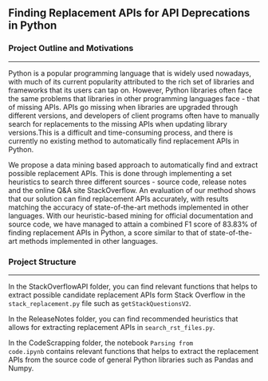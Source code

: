 ## Finding Replacement APIs for API Deprecations in Python

### Project Outline and Motivations
---
Python is a popular programming language that is widely used nowadays, with much of its current popularity attributed to the rich set of libraries and frameworks that its users can tap on. However, Python libraries often face the same problems that libraries in other programming languages face - that of missing APIs. APIs go missing when libraries are upgraded through different versions, and developers of client programs often have to manually search for replacements to the missing APIs when updating library versions.This is a difficult and time-consuming process, and there is currently no existing method to automatically find replacement APIs in Python.

We propose a data mining based approach to automatically find and extract possible replacement APIs. This is done through implementing a set heuristics to search three different sources - source code, release notes and the online Q\&A site StackOverflow. An evaluation of our method shows that our solution can find replacement APIs accurately, with results matching the accuracy of state-of-the-art methods implemented in other languages. With our heuristic-based mining for official documentation and source code, we have managed to attain a combined F1 score of 83.83\% of finding replacement APIs in Python, a score similar to that of state-of-the-art methods implemented in other languages.

### Project Structure
---
In the StackOverflowAPI folder, you can find relevant functions that helps to extract possible candidate replacement APIs form Stack Overflow in the <code>stack_replacement.py</code> file such as <code>getStackQuestionsV2</code>.

In the ReleaseNotes folder, you can find recommended heuristics that allows for extracting replacement APIs in <code>search_rst_files.py</code>.

In the CodeScrapping folder, the notebook <code>Parsing from code.ipynb</code> contains relevant functions that helps to extract the replacement APIs from the source code of general Python libraries such as Pandas and Numpy.